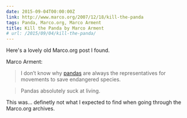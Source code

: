 ```yaml
---
date: 2015-09-04T00:00:00Z
link: http://www.marco.org/2007/12/18/kill-the-panda
tags: Panda, Marco.org, Marco Arment
title: Kill the Panda by Marco Arment
# url: /2015/09/04/kill-the-panda/
---
```


Here's a lovely old Marco.org post I found.

Marco Arment:

> <p>I don&#8217;t know why <a href="http://en.wikipedia.org/wiki/Giant_Panda">pandas</a> are always the representatives for movements to save endangered species.</p>

> <p>Pandas absolutely suck at living.</p>

This was... definetly not what I expected to find when going through the Marco.org archives. 